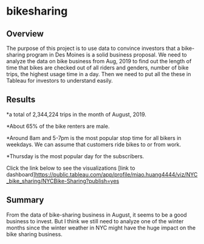 # bikesharing
## Overview
The purpose of this project is to use data to convince investors that a bike-sharing program in Des Moines is a solid business proposal. We need to analyze the data on bike business from Aug, 2019 to find out the length of time that bikes are checked out of all riders and genders, number of bike trips, the highest usage time in a day. Then we need to put all the these in Tableau for investors to understand easily.

## Results
*a total of 2,344,224 trips in the month of August, 2019.

*About 65% of the bike renters are male.

*Around 8am and 5-7pm is the most popular stop time for all bikers in weekdays. We can assume that customers ride bikes to or from work. 

*Thursday is the most popular day for the subscribers.

Click the link below to see the visualizations
[link to dashboard]https://public.tableau.com/app/profile/miao.huang4444/viz/NYC_bike_sharing/NYCBike-Sharing?publish=yes


## Summary
From the data of bike-sharing business in August, it seems to be a good business to invest. But I think we still need to analyze one of the winter months since the winter weather in NYC might have the huge impact on the bike sharing business. 
